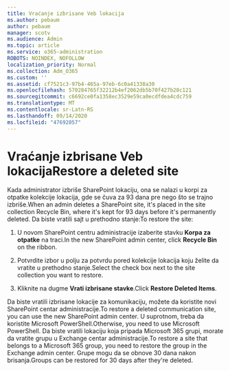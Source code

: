 ```yaml
---
title: Vraćanje izbrisane Veb lokacija
ms.author: pebaum
author: pebaum
manager: scotv
ms.audience: Admin
ms.topic: article
ms.service: o365-administration
ROBOTS: NOINDEX, NOFOLLOW
localization_priority: Normal
ms.collection: Adm_O365
ms.custom: ''
ms.assetid: cf7521c3-97b4-465a-97eb-6c0a41338a30
ms.openlocfilehash: 570284765f32212b4ef2062db5b70f427b28c121
ms.sourcegitcommit: c6692ce0fa1358ec3529e59ca0ecdfdea4cdc759
ms.translationtype: MT
ms.contentlocale: sr-Latn-RS
ms.lasthandoff: 09/14/2020
ms.locfileid: "47692057"
---
```

# <a name="restore-a-deleted-site"></a><span data-ttu-id="1b365-102">Vraćanje izbrisane Veb lokacija</span><span class="sxs-lookup"><span data-stu-id="1b365-102">Restore a deleted site</span></span>

<span data-ttu-id="1b365-103">Kada administrator izbriše SharePoint lokaciju, ona se nalazi u korpi za otpatke kolekcije lokacija, gde se čuva za 93 dana pre nego što se trajno izbriše.</span><span class="sxs-lookup"><span data-stu-id="1b365-103">When an admin deletes a SharePoint site, it's placed in the site collection Recycle Bin, where it's kept for 93 days before it's permanently deleted.</span></span> <span data-ttu-id="1b365-104">Da biste vratili sajt u prethodno stanje:</span><span class="sxs-lookup"><span data-stu-id="1b365-104">To restore the site:</span></span>
  
1. <span data-ttu-id="1b365-105">U novom SharePoint centru administracije izaberite stavku **Korpa za otpatke** na traci.</span><span class="sxs-lookup"><span data-stu-id="1b365-105">In the new SharePoint admin center, click **Recycle Bin** on the ribbon.</span></span> 
    
2. <span data-ttu-id="1b365-106">Potvrdite izbor u polju za potvrdu pored kolekcije lokacija koju želite da vratite u prethodno stanje.</span><span class="sxs-lookup"><span data-stu-id="1b365-106">Select the check box next to the site collection you want to restore.</span></span>
    
3. <span data-ttu-id="1b365-107">Kliknite na dugme **Vrati izbrisane stavke**.</span><span class="sxs-lookup"><span data-stu-id="1b365-107">Click **Restore Deleted Items**.</span></span>
    
<span data-ttu-id="1b365-108">Da biste vratili izbrisane lokacije za komunikaciju, možete da koristite novi SharePoint centar administracije.</span><span class="sxs-lookup"><span data-stu-id="1b365-108">To restore a deleted communication site, you can use the new SharePoint admin center.</span></span> <span data-ttu-id="1b365-109">U suprotnom, treba da koristite Microsoft PowerShell.</span><span class="sxs-lookup"><span data-stu-id="1b365-109">Otherwise, you need to use Microsoft PowerShell.</span></span> <span data-ttu-id="1b365-110">Da biste vratili lokaciju koja pripada Microsoft 365 grupi, morate da vratite grupu u Exchange centar administracije.</span><span class="sxs-lookup"><span data-stu-id="1b365-110">To restore a site that belongs to a Microsoft 365 group, you need to restore the group in the Exchange admin center.</span></span> <span data-ttu-id="1b365-111">Grupe mogu da se obnove 30 dana nakon brisanja.</span><span class="sxs-lookup"><span data-stu-id="1b365-111">Groups can be restored for 30 days after they're deleted.</span></span>
  

